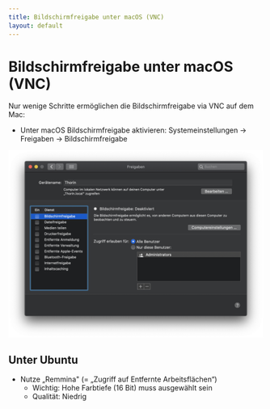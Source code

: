 ```yaml
---
title: Bildschirmfreigabe unter macOS (VNC)
layout: default
---
```


# Bildschirmfreigabe unter macOS (VNC)

Nur wenige Schritte ermöglichen die Bildschirmfreigabe via VNC auf dem Mac:

- Unter macOS Bildschirmfreigabe aktivieren: Systemeinstellungen &rarr; Freigaben &rarr; Bildschirmfreigabe

![Bildschirmfreigabe unter macOS konfigurieren](/assets/macos-bildschirmfreigabe.png)

## Unter Ubuntu

- Nutze „Remmina" (= „Zugriff auf Entfernte Arbeitsflächen“)
  - Wichtig: Hohe Farbtiefe (16 Bit) muss ausgewählt sein
  - Qualität: Niedrig


